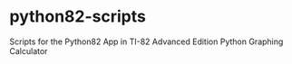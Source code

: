 # python82-scripts
Scripts for the Python82 App in TI-82 Advanced Edition Python Graphing Calculator
